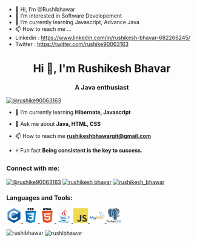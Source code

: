 - 👋 Hi, I’m @Rushibhawar
- 👀 I’m interested in Software Developement
- 🌱 I’m currently learning Javascript, Advance Java
- 📫 How to reach me ...
- Linkedin : https://www.linkedin.com/in/rushikesh-bhavar-682266245/
- Twitter : https://twitter.com/rushike90063163
<!---
Rushibhawar/Rushibhawar is a ✨ special ✨ repository because its `README.md` (this file) appears on your GitHub profile.
You can click the Preview link to take a look at your changes.
--->
<h1 align="center">Hi 👋, I'm Rushikesh Bhavar</h1>
<h3 align="center">A Java enthusiast</h3>

<p align="left"> <a href="https://twitter.com/@rushike90063163" target="blank"><img src="https://img.shields.io/twitter/follow/@rushike90063163?logo=twitter&style=for-the-badge" alt="@rushike90063163" /></a> </p>

- 🌱 I’m currently learning **Hibernate, Javascript**

- 💬 Ask me about **Java, HTML, CSS**

- 📫 How to reach me **rushikeshbhawargit@gmail.com**

- ⚡ Fun fact **Being consistent is the key to success.**

<h3 align="left">Connect with me:</h3>
<p align="left">
<a href="https://twitter.com/@rushike90063163" target="blank"><img align="center" src="https://raw.githubusercontent.com/rahuldkjain/github-profile-readme-generator/master/src/images/icons/Social/twitter.svg" alt="@rushike90063163" height="30" width="40" /></a>
<a href="https://linkedin.com/in/rushikesh bhavar" target="blank"><img align="center" src="https://raw.githubusercontent.com/rahuldkjain/github-profile-readme-generator/master/src/images/icons/Social/linked-in-alt.svg" alt="rushikesh bhavar" height="30" width="40" /></a>
<a href="https://instagram.com/rushikesh_bhawar" target="blank"><img align="center" src="https://raw.githubusercontent.com/rahuldkjain/github-profile-readme-generator/master/src/images/icons/Social/instagram.svg" alt="rushikesh_bhawar" height="30" width="40" /></a>
</p>

<h3 align="left">Languages and Tools:</h3>
<p align="left"> <a href="https://www.cprogramming.com/" target="_blank" rel="noreferrer"> <img src="https://raw.githubusercontent.com/devicons/devicon/master/icons/c/c-original.svg" alt="c" width="40" height="40"/> </a> <a href="https://www.w3schools.com/css/" target="_blank" rel="noreferrer"> <img src="https://raw.githubusercontent.com/devicons/devicon/master/icons/css3/css3-original-wordmark.svg" alt="css3" width="40" height="40"/> </a> <a href="https://www.w3.org/html/" target="_blank" rel="noreferrer"> <img src="https://raw.githubusercontent.com/devicons/devicon/master/icons/html5/html5-original-wordmark.svg" alt="html5" width="40" height="40"/> </a> <a href="https://www.java.com" target="_blank" rel="noreferrer"> <img src="https://raw.githubusercontent.com/devicons/devicon/master/icons/java/java-original.svg" alt="java" width="40" height="40"/> </a> <a href="https://developer.mozilla.org/en-US/docs/Web/JavaScript" target="_blank" rel="noreferrer"> <img src="https://raw.githubusercontent.com/devicons/devicon/master/icons/javascript/javascript-original.svg" alt="javascript" width="40" height="40"/> </a> <a href="https://www.mysql.com/" target="_blank" rel="noreferrer"> <img src="https://raw.githubusercontent.com/devicons/devicon/master/icons/mysql/mysql-original-wordmark.svg" alt="mysql" width="40" height="40"/> </a> <a href="https://www.postgresql.org" target="_blank" rel="noreferrer"> <img src="https://raw.githubusercontent.com/devicons/devicon/master/icons/postgresql/postgresql-original-wordmark.svg" alt="postgresql" width="40" height="40"/> </a> </p>

<p><img align="left" src="https://github-readme-stats.vercel.app/api/top-langs?username=rushibhawar&show_icons=true&locale=en&layout=compact" alt="rushibhawar" /></p>

<p>&nbsp;<img align="center" src="https://github-readme-stats.vercel.app/api?username=rushibhawar&show_icons=true&locale=en" alt="rushibhawar" /></p>

